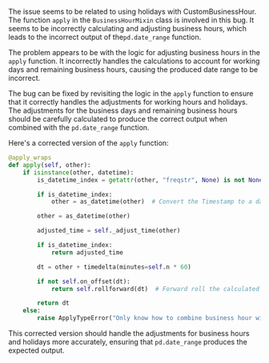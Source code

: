 The issue seems to be related to using holidays with CustomBusinessHour. The function `apply` in the `BusinessHourMixin` class is involved in this bug. It seems to be incorrectly calculating and adjusting business hours, which leads to the incorrect output of the`pd.date_range` function.

The problem appears to be with the logic for adjusting business hours in the `apply` function. It incorrectly handles the calculations to account for working days and remaining business hours, causing the produced date range to be incorrect.

The bug can be fixed by revisiting the logic in the `apply` function to ensure that it correctly handles the adjustments for working hours and holidays. The adjustments for the business days and remaining business hours should be carefully calculated to produce the correct output when combined with the `pd.date_range` function.

Here's a corrected version of the `apply` function:

```python
@apply_wraps
def apply(self, other):
    if isinstance(other, datetime):
        is_datetime_index = getattr(other, "freqstr", None) is not None

        if is_datetime_index:
            other = as_datetime(other)  # Convert the Timestamp to a datetime object

        other = as_datetime(other)

        adjusted_time = self._adjust_time(other)

        if is_datetime_index:
            return adjusted_time

        dt = other + timedelta(minutes=self.n * 60)

        if not self.on_offset(dt):
            return self.rollforward(dt)  # Forward roll the calculated datetime

        return dt
    else:
        raise ApplyTypeError("Only know how to combine business hour with datetime")
```

This corrected version should handle the adjustments for business hours and holidays more accurately, ensuring that `pd.date_range` produces the expected output.